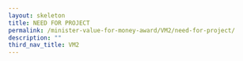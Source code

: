 ```yaml
---
layout: skeleton
title: NEED FOR PROJECT
permalink: /minister-value-for-money-award/VM2/need-for-project/
description: ""
third_nav_title: VM2
---
```

